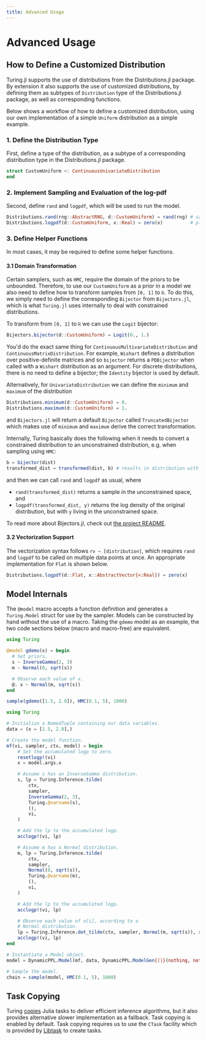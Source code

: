 ```yaml
---
title: Advanced Usage
---
```


# Advanced Usage

## How to Define a Customized Distribution


Turing.jl supports the use of distributions from the Distributions.jl package. By extension it also supports the use of customized distributions, by defining them as subtypes of `Distribution` type of the Distributions.jl package, as well as corresponding functions.


Below shows a workflow of how to define a customized distribution, using our own implementation of a simple `Uniform` distribution as a simple example.


### 1. Define the Distribution Type


First, define a type of the distribution, as a subtype of a corresponding distribution type in the Distributions.jl package.


```julia
struct CustomUniform <: ContinuousUnivariateDistribution
end
```

### 2. Implement Sampling and Evaluation of the log-pdf


Second, define `rand` and `logpdf`, which will be used to run the model.


```julia
Distributions.rand(rng::AbstractRNG, d::CustomUniform) = rand(rng) # sample in [0, 1]
Distributions.logpdf(d::CustomUniform, x::Real) = zero(x)          # p(x) = 1 → logp(x) = 0
```

### 3. Define Helper Functions


In most cases, it may be required to define some helper functions.

#### 3.1 Domain Transformation

Certain samplers, such as `HMC`, require the domain of the priors to be unbounded. Therefore, to use our `CustomUniform` as a prior in a model we also need to define how to transform samples from `[0, 1]` to `ℝ`. To do this, we simply need to define the corresponding `Bijector` from `Bijectors.jl`, which is what `Turing.jl` uses internally to deal with constrained distributions.

To transform from `[0, 1]` to `ℝ` we can use the `Logit` bijector:

```julia
Bijectors.bijector(d::CustomUniform) = Logit(0., 1.)
```

You'd do the exact same thing for `ContinuousMultivariateDistribution` and `ContinuousMatrixDistribution`. For example, `Wishart` defines a distribution over positive-definite matrices and so `bijector` returns a `PDBijector` when called with a `Wishart` distribution as an argument. For discrete distributions, there is no need to define a bijector; the `Identity` bijector is used by default.

Alternatively, for `UnivariateDistribution` we can define the `minimum` and `maximum` of the distribution

```julia
Distributions.minimum(d::CustomUniform) = 0.
Distributions.maximum(d::CustomUniform) = 1.
```

and `Bijectors.jl` will return a default `Bijector` called `TruncatedBijector` which makes use of `minimum` and `maximum` derive the correct transformation.

Internally, Turing basically does the following when it needs to convert a constrained distribution to an unconstrained distribution, e.g. when sampling using `HMC`:
```julia
b = bijector(dist)
transformed_dist = transformed(dist, b) # results in distribution with transformed support + correction for logpdf
```
and then we can call `rand` and `logpdf` as usual, where
- `rand(transformed_dist)` returns a sample in the unconstrained space, and
- `logpdf(transformed_dist, y)` returns the log density of the original distribution, but with `y` living in the unconstrained space.

To read more about Bijectors.jl, check out [the project README](https://github.com/TuringLang/Bijectors.jl).

#### 3.2 Vectorization Support


The vectorization syntax follows `rv ~ [distribution]`, which requires `rand` and `logpdf` to be called on multiple data points at once. An appropriate implementation for `Flat` is shown below.


```julia
Distributions.logpdf(d::Flat, x::AbstractVector{<:Real}) = zero(x)
```


## Model Internals


The `@model` macro accepts a function definition and generates a `Turing.Model` struct for use by the sampler. Models can be constructed by hand without the use of a macro. Taking the `gdemo` model as an example, the two code sections below (macro and macro-free) are equivalent.


```julia
using Turing

@model gdemo(x) = begin
  # Set priors.
  s ~ InverseGamma(2, 3)
  m ~ Normal(0, sqrt(s))

  # Observe each value of x.
  @. x ~ Normal(m, sqrt(s))
end

sample(gdemo([1.5, 2.0]), HMC(0.1, 5), 1000)
```


```julia
using Turing

# Initialize a NamedTuple containing our data variables.
data = (x = [1.5, 2.0],)

# Create the model function.
mf(vi, sampler, ctx, model) = begin
    # Set the accumulated logp to zero.
    resetlogp!(vi)
    x = model.args.x

    # Assume s has an InverseGamma distribution.
    s, lp = Turing.Inference.tilde(
        ctx,
        sampler,
        InverseGamma(2, 3),
        Turing.@varname(s),
        (),
        vi,
    )

    # Add the lp to the accumulated logp.
    acclogp!(vi, lp)

    # Assume m has a Normal distribution.
    m, lp = Turing.Inference.tilde(
        ctx,
        sampler,
        Normal(0, sqrt(s)),
        Turing.@varname(m),
        (),
        vi,
    )

    # Add the lp to the accumulated logp.
    acclogp!(vi, lp)

    # Observe each value of x[i], according to a
    # Normal distribution.
    lp = Turing.Inference.dot_tilde(ctx, sampler, Normal(m, sqrt(s)), x, vi)
    acclogp!(vi, lp)
end

# Instantiate a Model object.
model = DynamicPPL.Model(mf, data, DynamicPPL.ModelGen{()}(nothing, nothing))

# Sample the model.
chain = sample(model, HMC(0.1, 5), 1000)
```


## Task Copying


Turing [copies](https://github.com/JuliaLang/julia/issues/4085) Julia tasks to deliver efficient inference algorithms, but it also provides alternative slower implementation as a fallback. Task copying is enabled by default. Task copying requires us to use the `CTask` facility which is provided by [Libtask](https://github.com/TuringLang/Libtask.jl) to create tasks.


